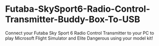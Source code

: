 # Futaba-SkySport6-Radio-Control-Transmitter-Buddy-Box-To-USB
 Connect your Futaba Sky Sport 6 Radio Control Transmitter to your PC to play Microsoft Flight Simulator and Elite Dangerous using your model kit!
